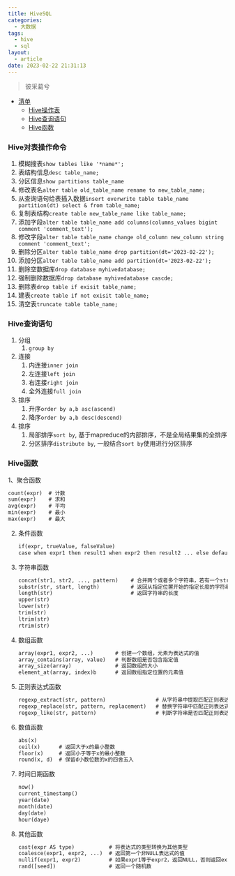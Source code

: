 ```yaml
---
title: HiveSQL
categories:
  - 大数据
tags:
  - hive
  - sql
layout:
  - article
date: 2023-02-22 21:31:13
---
```

> 彼采葛兮

* [清单](#00)
  * [Hive操作表](#01)
  * [Hive查询语句](#02)
  * [Hive函数](#03)

<h3 id="01">Hive对表操作命令</h3>

1. 模糊搜表`show tables like '*name*';`
2. 表结构信息`desc table_name;`
3. 分区信息`show partitions table_name`
4. 修改表名`alter table old_table_name rename to new_table_name;`
5. 从查询语句给表插入数据`insert overwrite table table_name partition(dt) select & from table_name;`
6. 复制表结构`create table new_table_name like table_name;`
7. 添加字段`alter table table_name add columns(columns_values bigint comment 'comment_text');`
8. 修改字段`alter table table_name change old_column new_column string comment 'comment_text';`
9. 删除分区`alter table table_name drop partition(dt='2023-02-22');`
10. 添加分区`alter table table_name add partition(dt='2023-02-22');`
11. 删除空数据库`drop database myhivedatabase;`
12. 强制删除数据库`drop database myhivedatabase cascde;`
13. 删除表`drop table if exisit table_name;`
14. 建表`create table if not exisit table_name;`
15. 清空表`truncate table table_name;`

<h3 id="02">Hive查询语句</h3>

1. 分组
   1. `group by`
2. 连接
   1. 内连接`inner join`
   2. 左连接`left join`
   3. 右连接`right join`
   4. 全外连接`full join`
3. 排序
   1. 升序`order by a,b asc(ascend)`
   2. 降序`order by a,b desc(descend)`
4. 排序
   1. 局部排序`sort by`, 基于mapreduce的内部排序，不是全局结果集的全排序
   2. 分区排序`distribute by`, 一般结合`sort by`使用进行分区排序

<h3 id="03">Hive函数</h3>

1、聚合函数
```apache
count(expr)  # 计数
sum(expr)    # 求和
avg(expr)    # 平均
min(expr)    # 最小
max(expr)    # 最大
```

2. 条件函数

   ```apache
   if(expr, trueValue, falseValue)                                              # 如果expr为true，返回trueValue，否则返回falseValue
   case when expr1 then result1 when expr2 then result2 ... else defaultValue   # 按照顺序判断expr是否满足条件，满足则返回对应结果，否则返回默认结果
   ```
3. 字符串函数

   ```apache
   concat(str1, str2, ..., pattern)    # 合并两个或者多个字符串，若有一个str为null，则最终返回Null
   substr(str, start, length)          # 返回从指定位置开始的指定长度的字符串
   length(str)                         # 返回字符串的长度
   upper(str)
   lower(str)
   trim(str)
   ltrim(str)
   rtrim(str)
   ```
4. 数组函数

   ```apache
   array(expr1, expr2, ...)       # 创建一个数组，元素为表达式的值
   array_contains(array, value)   # 判断数组是否包含指定值
   array_size(array)              # 返回数组的大小
   element_at(array, index)b      # 返回数组指定位置的元素值
   ```
5. 正则表达式函数

   ```apache
   regexp_extract(str, pattern)                # 从字符串中提取匹配正则表达式的字串
   regexp_replace(str, pattern, replacement)   # 替换字符串中匹配正则表达式的字串
   regexp_like(str, pattern)                   # 判断字符串是否匹配正则表达式
   ```
6. 数值函数

   ```apache
   abs(x)
   ceil(x)      # 返回大于x的最小整数
   floor(x)     # 返回小于等于x的最小整数
   round(x, d)  # 保留d小数位数的x的四舍五入
   ```
7. 时间日期函数

   ```apache
   now()
   current_timestamp()
   year(date)
   month(date)
   day(date)
   hour(daye)
   ```
8. 其他函数

   ```apache
   cast(expr AS type)           # 将表达式的类型转换为其他类型
   coalesce(expr1, expr2, ...)  # 返回第一个非NULL表达式的值
   nullif(expr1, expr2)         # 如果expr1等于expr2，返回NULL，否则返回expr1的值
   rand([seed])                 # 返回一个随机数
   ```
